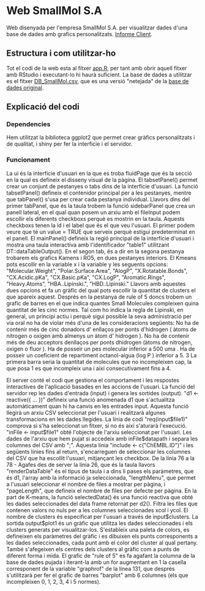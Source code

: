 # Web SmallMol S.A
Web disenyada per l'empresa SmallMol S.A. per visualitzar dades d'una base de dades amb grafics personalitzats. [Informe Client](/Informe_Client.pdf).
## Estructura i com utilitzar-ho
Tot el codi de la web esta al fitxer [app.R](/app.R), per tant amb obrir aquell fitxer amb RStudio i executant-lo hi haurà suficient.
La base de dades a utilitzar es el fitxer [DB_SmallMol.csv](/DB_SmallMol.csv), que es una versió "netejada" de la [base de dades original](/bbdd.csv).
## Explicació del codi
### Dependencies
Hem utilitzat la biblioteca ggplot2 que permet crear gràfics personalitzats i de qualitat, i shiny per fer la interficie i el servidor.
### Funcionament
La ui és la interfície d'usuari en la que es troba fluidPage que és la secció en la qual es defineix el disseny visual de la pàgina.
El tabsetPanel() permet crear un conjunt de pestanyes o tabs dins de la interfície d'usuari. La funció tabsetPanel() defineix el contenidor principal per a les pestanyes,
mentre que tabPanel() s'usa per crear cada pestanya individual.
Llavors dins del primer tabPanel, que és la taula trobem la funció sidebarPanel que crea un panell lateral, en el qual quan posem un arxiu amb el fileInput podem escollir els diferents checkboxs perquè es mostrin en la taula.
Aquests checkboxs tenen la id i el label que és el que veu l'usuari. El primer podem veure que té un value = TRUE que serveix perquè estigui predeterminat en el panell.
El mainPanel() defineix la regió principal de la interfície d'usuari i mostra una taula interactiva amb l'identificador "table1" utilitzant DT::dataTableOutput().
En el segon tab, és a dir en la segona pestanya trobarem els grafics Kamens i RO5, en dues pestanyes interiors.
El Kmeans pots escollir en la variable x i la variable y les seguents opcions: "Molecular.Weight", "Polar.Surface.Area", "AlogP", "X.Rotatable.Bonds", "CX.Acidic.pKa", "CX.Basic.pKa", "CX.LogP", "Aromatic.Rings", "Heavy.Atoms", "HBA..Lipinski.", "HBD..Lipinski."
Llavors amb aquestes dues opcions et fa un gràfic del qual pots escollir la quantitat de clusters el que apareix aquest.
Després en la pestanya de rule of 5 doncs trobem un grafic de barres en el que indica quantes Small Molecules compleixen quina quantitat de les cinc normes.
Tal com ho indica la regla de Lipinski, en general, un principi actiu i perquè sigui possible la seva administració per via oral no ha de violar més d'una de les consideracions següents:
No ha de contenir més de cinc donadors d' enllaços per ponts d'hidrogen ( àtoms de nitrogen o oxigen amb almenys un àtom d' hidrogen ).
No ha de contenir més de deu acceptors denllaços per ponts dhidrogen (àtoms de nitrogen, oxigen o fluor ).
Ha de posseir un pes molecular inferior a 500 uma .
Ha de posseir un coeficient de repartiment octanol-aigua (log P ) inferior a 5. 3 
La primera barra seria la quantitat de molecules que no incompleixen cap, la que posa 1 es que incompleix una i així consecutivament fins a 4.

El server conté el codi que gestiona el comportament i les respostes interactives de l'aplicació basades en les accions de l'usuari.
La funció del servidor rep les dades d'entrada (input) i genera les sortides (output).
"d1 <- reactive({ ... })" defineix una funció anomenada d1 que s'actualitza automàticament quan hi ha canvis en les entrades input. Aquesta funció llegirà un arxiu CSV seleccionat per l'usuari i realitzarà algunes transformacions en les dades llegides.
La línia de codi "req(input$file1)" comprova si s'ha seleccionat un fitxer, si no és així s'aturarà l'execució.
"inFile <- input$file1" obté l'objecte de l'arxiu seleccionat per l'usuari.
Les dades de l'arxiu que hem pujat si accedeix amb inFile$datapath i separa les columnes del CSV amb ";".
Aquesta línia "include <- c("ChEMBL.ID")" i les següents línies fins al return, s'encarreguen de seleccionar les columnes del CSV que ha escollit l'usuari, mitjançant les checkbox.
De la línia 76 a la 78 - Agafes des de server la línia 26, que és la taula llavors "renderDataTable" és el tipus de taula i a dins li pases els paràmetres, que és d1, l'array amb la informació ja seleccionada,
"lengthMenu", que permet a l'usuari seleccionar el nombre de files a mostrar per pàgina, i "pageLength", que defineix el nombre de files per defecte per pàgina.
En la part de K-means, la funció selectedData() és una funció reactiva que obté les dades seleccionades del data frame retornat per d2(). Filtra les files que contenen valors no nuls per a les columnes seleccionades xcol i ycol.
El nombre de clusters és especificat per l'usuari a través de input$clusters.
La sortida output$plot1 és un gràfic que utilitza les dades seleccionades i els clusters generats per visualitzar-los. 
S'estableix una paleta de colors, es defineixen els paràmetres del gràfic i es dibuixen els punts corresponents a les dades seleccionades, 
cada punt amb el color del cluster al qual pertany. També s'afegeixen els centres dels clusters al gràfic com a punts de diferent forma i mida.
El grafic de "rule of 5" es fa agafant la columna de la base de dades pujada i iterant-la amb un for augmentant en 1 la casella corresponent de la variable "graphrof" de la línea 131, que després s'utilitzarà per fer el grafic de barres "barplot" amb 6 columnes (els que incompleixen 0, 1, 2, 3, 4 i 5 normes).
